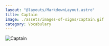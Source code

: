 ```yaml
---
layout: "@layouts/MarkdownLayout.astro"
title: Captain
image: ./assets/images-of-signs/captain.gif
category: Vocabulary
---
```


![Captain](@signs/captain.gif)
